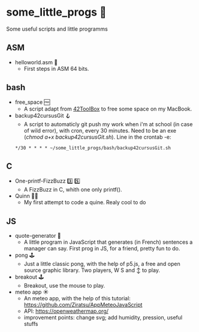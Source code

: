 # some_little_progs :memo:

Some useful scripts and little programms

## ASM
- helloworld.asm :floppy_disk:
	- First steps in ASM 64 bits.<br />

## bash
- free_space :free:
	- A script adapt from <a href="https://github.com/alexandregv/42toolbox">42ToolBox</a> to free some space on my MacBook.<br />
- backup42cursusGit 🪝
	- A script to automaticly git push my work when i'm at school (in case of wild error), with cron, every 30 minutes. Need to be an exe (<i>chmod a+x backup42cursusGit.sh</i>). Line in the crontab -e:
	```
	*/30 * * * * ~/some_little_progs/bash/backup42cursusGit.sh
	```

## C
- One-printf-FizzBuzz :three: :five:
	- A FizzBuzz in C, whith one only printf().<br />
- Quinn 👩‍⚕️ 
	- My first attempt to code a quine. Realy cool to do<br />

## JS
- quote-generator :scroll:
	- A little program in JavaScript that generates (in French) sentences a manager can say. First prog in JS, for a friend, pretty fun to do.<br />
- pong 🕹️
	- Just a little classic pong, with the help of p5.js, a free and open source graphic library. Two players, W S and ↕️ to play.<br />
- breakout 🕹️
	- Breakout, use the mouse to play.<br />
- meteo app ☀️
	- An meteo app, with the help of this tutorial: https://github.com/Ziratsu/AppMeteoJavaScript
	- API: https://openweathermap.org/
	- improvement points: change svg; add humidity, pression, useful stuffs<br />
